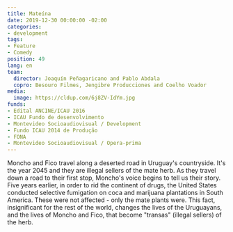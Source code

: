 ```yaml
---
title: Mateína
date: 2019-12-30 00:00:00 -02:00
categories:
- development
tags:
- Feature
- Comedy
position: 49
lang: en
team:
  director: Joaquín Peñagaricano and Pablo Abdala
  copro: Besouro Filmes, Jengibre Producciones and Coelho Voador
media:
  image: https://cldup.com/6j8ZV-IdYm.jpg
funds:
- Edital ANCINE/ICAU 2016
- ICAU Fundo de desenvolvimento
- Montevideo Socioaudiovisual / Development
- Fundo ICAU 2014 de Produção
- FONA
- Montevideo Socioaudiovisual / Opera-prima
---
```


Moncho and Fico travel along a deserted road in Uruguay's countryside. It's the year 2045 and they are illegal sellers of the mate herb. As they travel down a road to their first stop, Moncho's voice begins to tell us their story. Five years earlier, in order to rid the continent of drugs, the United States conducted selective fumigation on coca and marijuana plantations in South America. These were not affected - only the mate plants were. This fact, insignificant for the rest of the world, changes the lives of the Uruguayans, and the lives of Moncho and Fico, that become "transas" (illegal sellers) of the herb.
